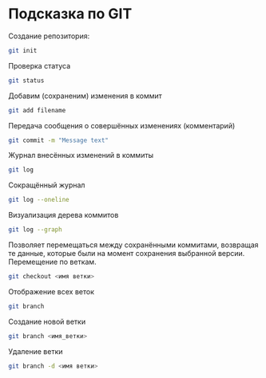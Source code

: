 # Подсказка по GIT

Создание репозитория:
```sh
git init
```

Проверка статуса
```sh
git status
```

Добавим (сохраненим) изменения в коммит
```sh
git add filename
```

Передача сообщения о совершённых изменениях (комментарий)
```sh
git commit -m "Message text"
```

Журнал внесённых изменений в коммиты
```sh
git log
```

Сокращённый журнал
```sh
git log --oneline
```

Визуализация дерева коммитов
```sh
git log --graph
```

Позволяет перемещаться между сохранёнными коммитами, возвращая те данные, которые были на момент сохранения выбранной версии. Перемещение по веткам.
```sh
git checkout <имя ветки>
``` 

Отображение всех веток
```sh
git branch
```

Создание новой ветки
```sh
git branch <имя_ветки>
```

Удаление ветки
```sh
git branch -d <имя ветки>
```

